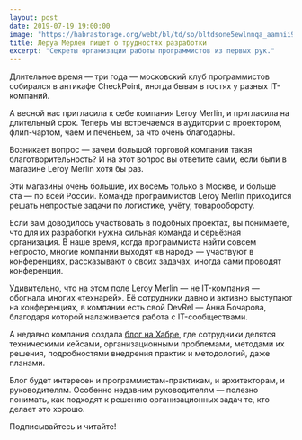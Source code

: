 ```yaml
---
layout: post
date: 2019-07-19 19:00:00
image: "https://habrastorage.org/webt/bl/td/so/bltdsone5ewlnnqa_aamnii9rl8.jpeg"
title: Леруа Мерлен пишет о трудностях разработки
excerpt: "Секреты организации работы программистов из первых рук."
---
```


Длительное время&nbsp;&mdash; три года&nbsp;&mdash; московский клуб программистов собирался в антикафе CheckPoint, иногда бывая в гостях у разных IT-компаний.

А весной нас пригласила к себе компания Leroy Merlin, и пригласила на длительный срок. Теперь мы встречаемся в аудитории с проектором, флип-чартом, чаем и печеньем, за что очень благодарны.

Возникает вопрос&nbsp;&mdash; зачем большой торговой компании такая благотворительность? И на этот вопрос вы ответите сами, если были в магазине Leroy Merlin хотя бы раз.

Эти магазины очень большие, их восемь только в Москве, и больше ста&nbsp;&mdash; по всей России. Команде программистов Leroy Merlin приходится решать непростые задачи по логистике, учёту, товарообороту.

Если вам доводилось участвовать в подобных проектах, вы понимаете, что для их разработки нужна сильная команда и серьёзная организация. В наше время, когда программиста найти совсем непросто, многие компании выходят &laquo;в народ&raquo;&nbsp;&mdash; участвуют в конференциях, рассказывают о своих задачах, иногда сами проводят конференции.

Удивительно, что на этом поле Leroy Merlin&nbsp;&mdash; не IT-компания&nbsp;&mdash; обогнала многих &laquo;технарей&raquo;. Её сотрудники давно и активно выступают на конференциях, в компании есть свой DevRel&nbsp;&mdash; Анна Бочарова, благодаря которой налаживается работа с IT-сообществами.

А недавно компания создала [блог на Хабре](https://habr.com/ru/company/leroy_merlin/), где сотрудники делятся техническими кейсами, организационными проблемами, методами их решения, подробностями внедрения  практик и методологий, даже планами.

Блог будет интересен и программистам-практикам, и архитекторам, и руководителям. Особенно недавним руководителям&nbsp;&mdash; полезно понимать, как подходят к решению организационных задач те, кто делает это хорошо.

Подписывайтесь и читайте!